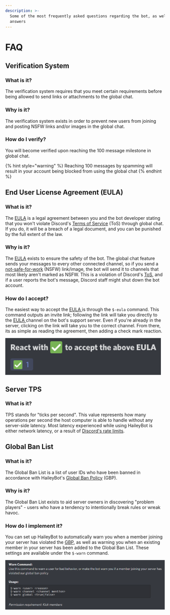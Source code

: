 ```yaml
---
description: >-
  Some of the most frequently asked questions regarding the bot, as well as the
  answers
---
```


# FAQ

##  Verification System <a id="verification"></a>

### What is it? <a id="verification-what"></a>

The verification system requires that you meet certain requirements before being allowed to send links or attachments to the global chat.

### Why is it? <a id="verification-why"></a>

The verification system exists in order to prevent new users from joining and posting NSFW links and/or images in the global chat.

### How do I verify? <a id="verification-how"></a>

You will become verified upon reaching the 100 message milestone in global chat.

{% hint style="warning" %}
Reaching 100 messages by spamming will result in your account being blocked from using the global chat
{% endhint %}

## End User License Agreement \(EULA\) <a id="eula"></a>

### What is it? <a id="eula-what"></a>

The [EULA](../legal/eula.md) is a legal agreement between you and the bot developer stating that you won't violate Discord's [Terms of Service](https://discordapp.com/terms) \(ToS\) through global chat. If you do, it will be a breach of a legal document, and you can be punished by the full extent of the law.

### Why is it? <a id="eula-why"></a>

The [EULA](../legal/eula.md) exists to ensure the safety of the bot. The global chat feature sends your messages to every other connected channel, so if you send a [not-safe-for-work](https://en.wikipedia.org/wiki/nsfw) \(NSFW\) link/image, the bot will send it to channels that most likely aren't marked as NSFW. This is a violation of Discord's [ToS](https://discordapp.com/terms), and if a user reports the bot's message, Discord staff might shut down the bot account.

### How do I accept? <a id="eula-how"></a>

The easiest way to accept the [EULA ](../legal/eula.md)is through the `$-eula` command. This command outputs an invite link; following the link will take you directly to the [EULA ](../legal/eula.md)channel on the bot's support server. Even if you're already in the server, clicking on the link will take you to the correct channel. From there, its as simple as reading the agreement, then adding a check mark reaction.

![](../.gitbook/assets/eula.png)

## Server TPS <a id="tps"></a>

### What is it?

TPS stands for "ticks per second". This value represents how many operations per second the host computer is able to handle without any server-side latency. Most latency experienced while using HaileyBot is either network latency, or a result of [Discord's rate limits](https://discordapp.com/developers/docs/topics/rate-limits).

## Global Ban List

### What is it?

The Global Ban List is a list of user IDs who have been banned in accordance with HaileyBot's [Global Ban Policy](gbp.md) \(GBP\).

### Why is it?

The Global Ban List exists to aid server owners in discovering "problem players" - users who have a tendency to intentionally break rules or wreak havoc.

### How do I implement it?

You can set up HaileyBot to automatically warn you when a member joining your server has violated the [GBP](gbp.md), as well as warning you when an existing member in your server has been added to the Global Ban List. These settings are available under the `$-warn` command.

![](../.gitbook/assets/warn.PNG)

